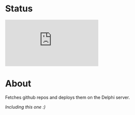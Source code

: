 # Status
[![Deploy Status](http://delphi.midas.cs.cmu.edu/~automation/public/github_deploy_repo/badge.php?repo=cmu-delphi/github-deploy-repo)](#)

# About
Fetches github repos and deploys them on the Delphi server.

*Including this one :)*
